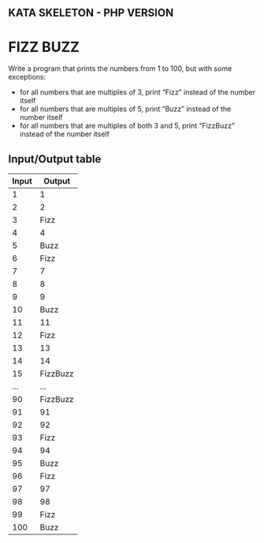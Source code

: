 ## KATA SKELETON - PHP VERSION

# FIZZ BUZZ

Write a program that prints the numbers from 1 to 100, but with some exceptions: 
- for all numbers that are multiples of 3, print “Fizz” instead of the number itself
- for all numbers that are multiples of 5, print “Buzz” instead of the number itself
- for all numbers that are multiples of both 3 and 5, print “FizzBuzz” instead of the number itself

## Input/Output table

| Input 	| Output 	|
|-------	|--------	|
| 1     	| 1      	|
| 2     	| 2      	|
| 3     	| Fizz   	|
| 4     	| 4      	|
| 5     	| Buzz   	|
| 6     	| Fizz   	|
| 7     	| 7     	|
| 8     	| 8     	|
| 9     	| 9   	  |
| 10     	| Buzz   	|
| 11     	| 11    	|
| 12     	| Fizz   	|
| 13     	| 13    	|
| 14     	| 14    	|
| 15     	| FizzBuzz|
| ...    	| ...     |
| 90     	| FizzBuzz|
| 91     	| 91      |
| 92     	| 92      |
| 93     	| Fizz    |
| 94    	| 94      |
| 95     	| Buzz    |
| 96     	| Fizz    |
| 97     	| 97      |
| 98     	| 98      |
| 99     	| Fizz    |
| 100    	| Buzz    |
